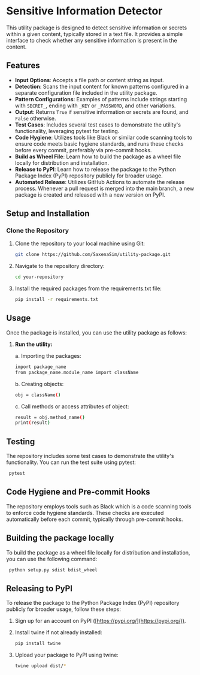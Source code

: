 # Sensitive Information Detector

This utility package is designed to detect sensitive information or secrets within a given content, typically stored in a text file. It provides a simple interface to check whether any sensitive information is present in the content.

## Features

- **Input Options**: Accepts a file path or content string as input.
- **Detection**: Scans the input content for known patterns configured in a separate configuration file included in the utility package.
- **Pattern Configurations**: Examples of patterns include strings starting with `SECRET_`, ending with `_KEY` or `_PASSWORD`, and other variations.
- **Output**: Returns `True` if sensitive information or secrets are found, and `False` otherwise.
- **Test Cases**: Includes several test cases to demonstrate the utility's functionality, leveraging pytest for testing.
- **Code Hygiene**: Utilizes tools like Black or similar code scanning tools to ensure code meets basic hygiene standards, and runs these checks before every commit, preferably via pre-commit hooks.
- **Build as Wheel File**: Learn how to build the package as a wheel file locally for distribution and installation.
- **Release to PyPI**: Learn how to release the package to the Python Package Index (PyPI) repository publicly for broader usage.
- **Automated Release**: Utilizes GitHub Actions to automate the release process. Whenever a pull request is merged into the main branch, a new package is created and released with a new version on PyPI.

## Setup and Installation

### Clone the Repository

1. Clone the repository to your local machine using Git:
   ```bash
   git clone https://github.com/SaxenaSim/utility-package.git

2. Navigate to the repository directory:
   ```bash
   cd your-repository

3. Install the required packages from the requirements.txt file:
   ```bash
   pip install -r requirements.txt


## Usage

Once the package is installed, you can use the utility package as follows:

1. **Run the utility:**

   a. Importing the packages:
   ```bash
   import package_name
   from package_name.module_name import className
   ```
   b. Creating objects:
   ```bash
   obj = className()
   ```
   c. Call methods or access attributes of object:
   ```bash
   result = obj.method_name()
   print(result)
   ```

## Testing

The repository includes some test cases to demonstrate the utility's functionality. You can run the test suite using pytest:

```bash
 pytest
 ```

## Code Hygiene and Pre-commit Hooks

The repository employs tools such as Black which is a code scanning tools to enforce code hygiene standards. These checks are executed automatically before each commit, typically through pre-commit hooks.

## Building the package locally

To build the package as a wheel file locally for distribution and installation, you can use the following command:

```bash
 python setup.py sdist bdist_wheel
 ```

## Releasing to PyPI

To release the package to the Python Package Index (PyPI) repository publicly for broader usage, follow these steps:

1. Sign up for an account on PyPI ([https://pypi.org/](https://pypi.org/)).
2. Install twine if not already installed:

    ```bash
    pip install twine
    ```

3. Upload your package to PyPI using twine:

    ```bash
    twine upload dist/*
    ```